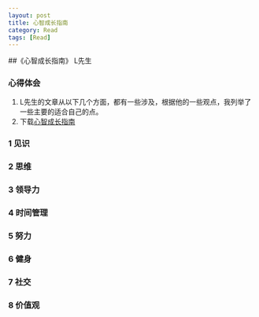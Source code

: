 ```yaml
---
layout: post
title: 心智成长指南
category: Read
tags: [Read]
---
```



##《心智成长指南》 L先生

### 心得体会
1. L先生的文章从以下几个方面，都有一些涉及，根据他的一些观点，我列举了一些主要的适合自己的点。
2. 下载[心智成长指南]("https://github.com/rlq/readme/raw/master/2019.01.30%E5%BF%83%E6%99%BA%E6%88%90%E9%95%BF%E6%8C%87%E5%8D%97_L%E5%85%88%E7%94%9F%E8%AF%B4.pdf")

### 1 见识


### 2 思维


### 3 领导力


### 4 时间管理


### 5 努力


### 6 健身

### 7 社交

### 8 价值观



